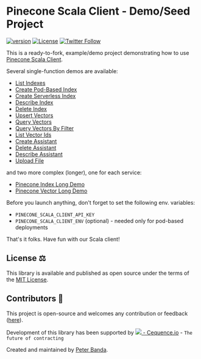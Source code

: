 # Pinecone Scala Client - Demo/Seed Project
[![version](https://img.shields.io/badge/version-0.1.2-green.svg)](https://cequence.io) [![License](https://img.shields.io/badge/License-MIT-lightgrey.svg)](https://opensource.org/licenses/MIT) [![Twitter Follow](https://img.shields.io/twitter/follow/0xbnd?style=social)](https://twitter.com/0xbnd)

This is a ready-to-fork, example/demo project demonstrating how to use [Pinecone Scala Client](https://github.com/cequence-io/pinecone-scala).

Several single-function demos are available:

- [List Indexes](./src/main/scala/io/cequence/pineconescala/demo/ListIndexes.scala)
- [Create Pod-Based Index](./src/main/scala/io/cequence/pineconescala/demo/CreatePodBasedIndex.scala)
- [Create Serverless Index](./src/main/scala/io/cequence/pineconescala/demo/CreateServerlessIndex.scala)
- [Describe Index](./src/main/scala/io/cequence/pineconescala/demo/DescribeIndex.scala)
- [Delete Index](./src/main/scala/io/cequence/pineconescala/demo/DeleteIndex.scala)
- [Upsert Vectors](./src/main/scala/io/cequence/pineconescala/demo/UpsertVectors.scala)
- [Query Vectors](./src/main/scala/io/cequence/pineconescala/demo/QueryVectors.scala)
- [Query Vectors By Filter](./src/main/scala/io/cequence/pineconescala/demo/QueryVectorsByFilter.scala)
- [List Vector Ids](./src/main/scala/io/cequence/pineconescala/demo/ListVectorIds.scala)
- [Create Assistant](./src/main/scala/io/cequence/pineconescala/demo/CreateAssistant.scala)
- [Delete Assistant](./src/main/scala/io/cequence/pineconescala/demo/DeleteAssistant.scala)
- [Describe Assistant](./src/main/scala/io/cequence/pineconescala/demo/DescribeAssistant.scala)
- [Upload File](./src/main/scala/io/cequence/pineconescala/demo/UploadFile.scala)


and two more complex (longer), one for each service:

- [Pinecone Index Long Demo](./src/main/scala/io/cequence/pineconescala/demo/PineconeIndexLongDemo.scala)
- [Pinecone Vector Long Demo](./src/main/scala/io/cequence/pineconescala/demo/PineconeVectorLongDemo.scala)

Before you launch anything, don't forget to set the following env. variables:
- `PINECONE_SCALA_CLIENT_API_KEY`
- `PINECONE_SCALA_CLIENT_ENV` (optional) - needed only for pod-based deployments

That's it folks. Have fun with our Scala client!

## License ⚖️

This library is available and published as open source under the terms of the [MIT License](https://opensource.org/licenses/MIT).

## Contributors 🙏

This project is open-source and welcomes any contribution or feedback ([here](https://github.com/cequence-io/pinecone-scala-demo/issues)).

Development of this library has been supported by  [<img src="https://cequence.io/favicon-16x16.png"> - Cequence.io](https://cequence.io) - `The future of contracting`

Created and maintained by [Peter Banda](https://peterbanda.net).